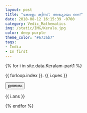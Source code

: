 ```yaml
---
layout: post
title: "കേരളം ക്വിസ്: അദ്ധ്യായം ഒന്ന്"
date: 2018-08-12 16:15:39 -0700
category: Vedic_Mathematics
img: /static/IMG/Kerala.jpg
color: deep-purple
theme_color: "#673ab7"
tags: 
- India
- In first
---
```


{% for i in site.data.Keralam-part1 %}
<div class="w3-panel w3-pale-blue w3-leftbar w3-border-blue">
<p>{{ forloop.index }}. {{ i.ques }}</p>
</div>
<button onclick="myFunction('Demo{{ forloop.index }}')" class="w3-button w3-block w3-left-align w3-green">
ഉത്തരം</button>

<div id="Demo{{ forloop.index }}" class="w3-hide w3-container">
  <p>{{ i.ans }}</p>
</div>
{% endfor %}
